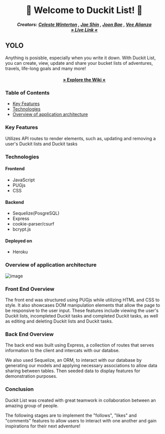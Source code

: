 <h1 align= "center" dir="auto">
  🐣 Welcome to Duckit List! 🐣
</h1>
<h5 align= "center" dir="auto">
  Creators:
      <a href="https://github.com/celestewinterton">Celeste Winterton</a>
      ,
      <a href="https://github.com/Shin-Jae">Jae Shin</a>
      ,
      <a href="https://github.com/Joon-Bae">Joon Bae</a>
      ,
      <a href="https://github.com/vee-alianza">Vee Alianza</a>
      </br>
      <a href="https://duckit-list.herokuapp.com/">» Live Link «</a>
</h5>


## YOLO
Anything is posisble, especially when you write it down. With Duckit List, you can create, view, update and share your bucket lists of adventures, travels, life-long goals and many more!

<h4 align= "center" dir="auto">
  <a href="https://github.com/Shin-Jae/Duckit-List/wiki">» Explore the Wiki «</a>
</h4>

### Table of Contents
- [Key Features](#Key-Features)
- [Technologies](#technologies)
- [Overview of application architecture](#overview-of-application-architecture)

### Key Features
Utilizes API routes to render elements, such as, updating and removing a user's Duckit lists and Duckit tasks
### Technologies
#### Frontend
- JavaScript
- PUGjs
- CSS
#### Backend
- Sequelize(PosgreSQL)
- Express
- cookie-parser/csurf
- bcrypt.js
#### Deployed on
- Heroku
### Overview of application architecture
![image](https://user-images.githubusercontent.com/92604480/163756036-6a075466-7410-4a22-aa6d-8325a83b058f.png)

### Front End Overview
The front end was structured using PUGjs while utilizing HTML and CSS to style. It also showcases DOM manipulation elements that allow the page to be responsive to the user input. These features include viewing the user's Duckit lists, incompleted Duckit tasks and completed Duckit tasks, as well as editing and deleting Duckit lists and Duckit tasks.

### Back End Overview
The back end was built using Express, a collection of routes that serves information to the client and intercats with our databse.

We also used Sequelize, an ORM, to interact with our database by generating our models and applying necessary associations to allow data sharing between tables. Then seeded data to display features for demonstration purposes.

### Conclusion
Duckit List was created with great teamwork in collaboration between an amazing group of people.

The following stages are to implement the "follows", "likes" and "comments" features to allow users to interact with one another and gain inspirations for their next adventure!
